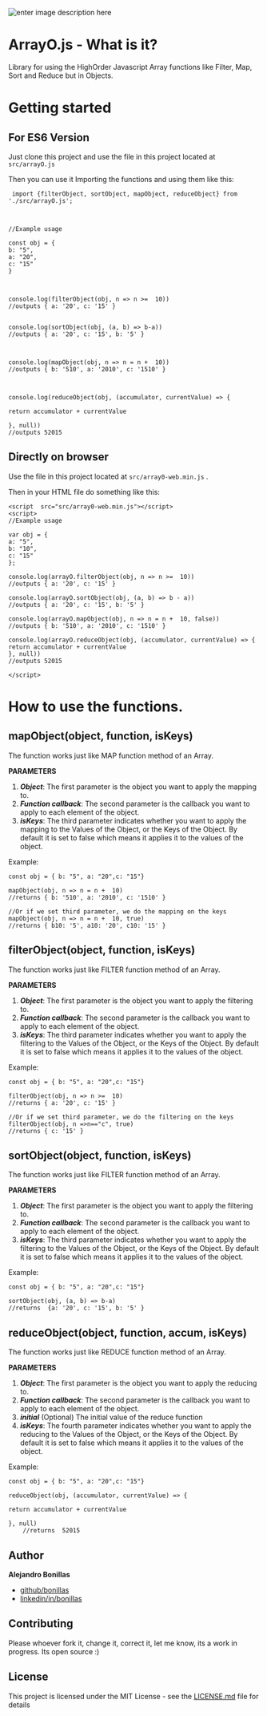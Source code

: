 
![enter image description here](https://raw.githubusercontent.com/bonillas/arrayO/master/logo/ArrayO.png)

# ArrayO.js - What is it?

 Library for using the HighOrder Javascript Array functions  like Filter, Map, Sort  and Reduce but in Objects.

# Getting started

## For ES6 Version
Just clone this project and use the file in this project located at `src/arrayO.js`

Then you can use it Importing the functions and using them like this:

     import {filterObject, sortObject, mapObject, reduceObject} from  './src/arrayO.js';
    
      
    
    //Example usage
    
    const obj = {
    b: "5",
    a: "20",
    c: "15"
    }
    
      
    
    console.log(filterObject(obj, n => n >=  10))
    //outputs { a: '20', c: '15' }
      
    
    console.log(sortObject(obj, (a, b) => b-a))
    //outputs { a: '20', c: '15', b: '5' }
    
      
    
    console.log(mapObject(obj, n => n = n +  10))
    //outputs { b: '510', a: '2010', c: '1510' }
    
      
    
    console.log(reduceObject(obj, (accumulator, currentValue) => {
    
    return accumulator + currentValue
    
    }, null))
    //outputs 52015

## Directly on browser

Use the file in this project located at `src/array0-web.min.js` .

Then in your HTML file do something like this:

    <script  src="src/array0-web.min.js"></script>
    <script>
    //Example usage
    
    var obj = {
    a: "5",
    b: "10",
    c: "15"
    };
    
    console.log(arrayO.filterObject(obj, n => n >=  10))
    //outputs { a: '20', c: '15' }
    
    console.log(arrayO.sortObject(obj, (a, b) => b - a))
    //outputs { a: '20', c: '15', b: '5' }
  
    console.log(arrayO.mapObject(obj, n => n = n +  10, false))    
    //outputs { b: '510', a: '2010', c: '1510' }
    
    console.log(arrayO.reduceObject(obj, (accumulator, currentValue) => {
    return accumulator + currentValue
    }, null))
    //outputs 52015
    
    </script>

# How to use the functions.
## mapObject(object, function, isKeys)
The function works just like MAP function method of an Array.

**PARAMETERS**

1) ***Object***: The first parameter is the object you want to apply the mapping to.
2) ***Function callback***: The second parameter is the callback you want to apply to each element of the object.
2) ***isKeys***: The third parameter indicates whether you want to apply the mapping to the Values of the Object, or the Keys of the Object. By default it is set to false which means it applies it to the values of the object.

Example:

    const obj = { b: "5", a: "20",c: "15"}
    
    mapObject(obj, n => n = n +  10)
    //returns { b: '510', a: '2010', c: '1510' }

    //Or if we set third parameter, we do the mapping on the keys
    mapObject(obj, n => n = n +  10, true)
    //returns { b10: '5', a10: '20', c10: '15' }


## filterObject(object, function, isKeys)
The function works just like FILTER function method of an Array.

**PARAMETERS**

1) ***Object***: The first parameter is the object you want to apply the filtering to.
2) ***Function callback***: The second parameter is the callback you want to apply to each element of the object.
2) ***isKeys***: The third parameter indicates whether you want to apply the filtering to the Values of the Object, or the Keys of the Object. By default it is set to false which means it applies it to the values of the object.

Example:

    const obj = { b: "5", a: "20",c: "15"}
    
    filterObject(obj, n => n >=  10)
    //returns { a: '20', c: '15' }

    //Or if we set third parameter, we do the filtering on the keys
    filterObject(obj, n =>n=="c", true)
    //returns { c: '15' }


## sortObject(object, function, isKeys)
The function works just like FILTER function method of an Array.

**PARAMETERS**

1) ***Object***: The first parameter is the object you want to apply the filtering to.
2) ***Function callback***: The second parameter is the callback you want to apply to each element of the object.
2) ***isKeys***: The third parameter indicates whether you want to apply the filtering to the Values of the Object, or the Keys of the Object. By default it is set to false which means it applies it to the values of the object.

Example:

  

    const obj = { b: "5", a: "20",c: "15"}
    
    sortObject(obj, (a, b) => b-a)
    //returns  {a: '20', c: '15', b: '5' }


## reduceObject(object, function, accum,  isKeys)
The function works just like REDUCE function method of an Array.

**PARAMETERS**

1) ***Object***: The first parameter is the object you want to apply the reducing to.
2) ***Function callback***: The second parameter is the callback you want to apply to each element of the object.
3) ***initial*** (Optional) The initial value of the reduce function
4) ***isKeys***: The fourth parameter indicates whether you want to apply the reducing to the Values of the Object, or the Keys of the Object. By default it is set to false which means it applies it to the values of the object.

Example:

  

    const obj = { b: "5", a: "20",c: "15"}
    
    reduceObject(obj, (accumulator, currentValue) => {
    
    return accumulator + currentValue
    
    }, null)
        //returns  52015


## Author

**Alejandro Bonillas**

* [github/bonillas](https://github.com/bonillas)
* [linkedin/in/bonillas](https://www.linkedin.com/in/bonillas/)


## Contributing

Please whoever fork it, change it, correct it, let me know, its a work in progress. Its open source :)
## License

This project is licensed under the MIT License - see the [LICENSE.md](LICENSE.md) file for details
